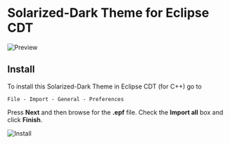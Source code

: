 # Solarized-Dark Theme for Eclipse CDT
![Preview](https://user-images.githubusercontent.com/21077042/47446333-4f0e6600-d7bb-11e8-9c5c-cec968046abe.png)

## Install

To install this Solarized-Dark Theme in Eclipse CDT (for C++) go to

```
File - Import - General - Preferences
```

Press **Next** and then browse for the **.epf** file. Check the **Import all** box and click **Finish**.

![Install](https://user-images.githubusercontent.com/21077042/47447143-2ab38900-d7bd-11e8-97b4-d535183b2365.png)

